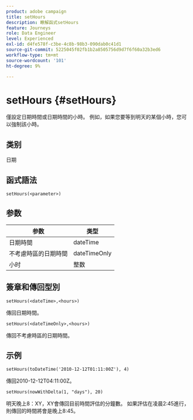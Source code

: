 ```yaml
---
product: adobe campaign
title: setHours
description: 瞭解函式setHours
feature: Journeys
role: Data Engineer
level: Experienced
exl-id: d4fe578f-c3be-4c8b-98b3-090dab0c41d1
source-git-commit: 5225045f02fb1b2a8505756d9d7f6f60a32b3ed6
workflow-type: tm+mt
source-wordcount: '101'
ht-degree: 9%

---
```


# setHours {#setHours}

僅設定日期時間或日期時間的小時。 例如，如果您要等到明天的某個小時，您可以強制該小時。

## 类别

日期

## 函式語法

`setHours(<parameter>)`

## 参数

| 参数 | 类型 |
|--- |--- |
| 日期時間 | dateTime |
| 不考慮時區的日期時間 | dateTimeOnly |
| 小时 | 整数 |

## 簽章和傳回型別

`setHours(<dateTime>,<hours>)`

傳回日期時間。

`setHours(<dateTimeOnly>,<hours>)`

傳回不考慮時區的日期時間。

## 示例

`setHours(toDateTime('2010-12-12T01:11:00Z'), 4)`

傳回2010-12-12T04:11:00Z。

`setHours(nowWithDelta(1, "days"), 20)`

明天晚上8：XY，XY會傳回目前時間評估的分鐘數。 如果評估在凌晨2:45進行，則傳回的時間將會是晚上8:45。
